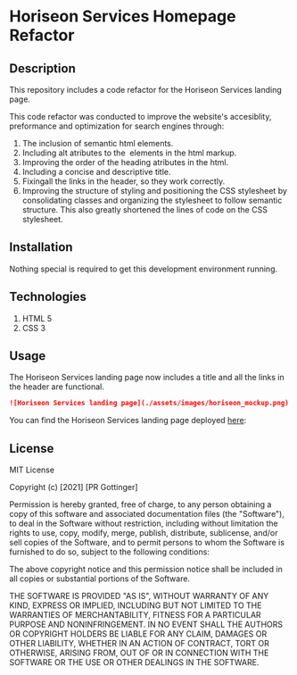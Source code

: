 # Horiseon Services Homepage Refactor

## Description

This repository includes a code refactor for the Horiseon Services landing page.

This code refactor was conducted to improve the website's accesiblity, preformance and optimization for search engines through:

1.  The inclusion of semantic html elements.
2.  Including alt atributes to the <img> elements in the html markup.
3.  Improving the order of the heading atributes in the html.
4.  Including a concise and descriptive title.
5.  Fixingall the links in the header, so they work correctly.
6.  Improving the structure of styling and positioning the CSS stylesheet by consolidating classes and organizing the stylesheet to follow semantic structure. This also greatly shortened the lines of code on the CSS stylesheet.

## Installation

Nothing special is required to get this development environment running.

## Technologies

1. HTML 5
2. CSS 3

## Usage

The Horiseon Services landing page now includes a title and all the links in the header are functional.

```md
![Horiseon Services landing page](./assets/images/horiseon_mockup.png)
```

You can find the Horiseon Services landing page deployed [here](https://prgottinger.github.io/Code-Refactor/):

## License

MIT License

Copyright (c) [2021] [PR Gottinger]

Permission is hereby granted, free of charge, to any person obtaining a copy
of this software and associated documentation files (the "Software"), to deal
in the Software without restriction, including without limitation the rights
to use, copy, modify, merge, publish, distribute, sublicense, and/or sell
copies of the Software, and to permit persons to whom the Software is
furnished to do so, subject to the following conditions:

The above copyright notice and this permission notice shall be included in all
copies or substantial portions of the Software.

THE SOFTWARE IS PROVIDED "AS IS", WITHOUT WARRANTY OF ANY KIND, EXPRESS OR
IMPLIED, INCLUDING BUT NOT LIMITED TO THE WARRANTIES OF MERCHANTABILITY,
FITNESS FOR A PARTICULAR PURPOSE AND NONINFRINGEMENT. IN NO EVENT SHALL THE
AUTHORS OR COPYRIGHT HOLDERS BE LIABLE FOR ANY CLAIM, DAMAGES OR OTHER
LIABILITY, WHETHER IN AN ACTION OF CONTRACT, TORT OR OTHERWISE, ARISING FROM,
OUT OF OR IN CONNECTION WITH THE SOFTWARE OR THE USE OR OTHER DEALINGS IN THE
SOFTWARE.
